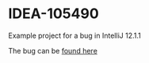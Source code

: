 IDEA-105490
========

Example project for a bug in IntelliJ 12.1.1

The bug can be [found here](http://youtrack.jetbrains.com/issue/IDEA-105490 "http://youtrack.jetbrains
.com/issue/IDEA-105490")
